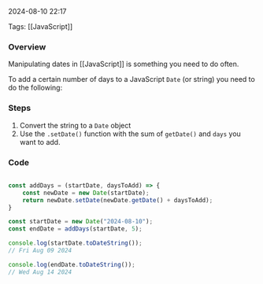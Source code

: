
2024-08-10 22:17

Tags: [[JavaScript]]

### Overview
Manipulating dates in [[JavaScript]] is something you need to do often.

To add a certain number of days to a JavaScript `Date` (or string) you need to do the following:

### Steps
1. Convert the string to a `Date` object
2. Use the `.setDate()` function with the sum of `getDate()` and `days` you want to add.


### Code
```javascript

const addDays = (startDate, daysToAdd) => {
    const newDate = new Date(startDate);
    return newDate.setDate(newDate.getDate() + daysToAdd);
}

const startDate = new Date("2024-08-10");
const endDate = addDays(startDate, 5);

console.log(startDate.toDateString());
// Fri Aug 09 2024

console.log(endDate.toDateString());
// Wed Aug 14 2024

```
